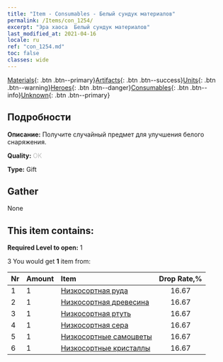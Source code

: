 ```yaml
---
title: "Item - Consumables - Белый сундук материалов"
permalink: /Items/con_1254/
excerpt: "Эра хаоса  Белый сундук материалов"
last_modified_at: 2021-04-16
locale: ru
ref: "con_1254.md"
toc: false
classes: wide
---
```

 [Materials](/ru/Items/){: .btn .btn--primary}[Artifacts](/ru/Items/Artifacts/){: .btn .btn--success}[Units](/ru/Items/Units/){: .btn .btn--warning}[Heroes](/ru/Items/Heroes/){: .btn .btn--danger}[Consumables](/ru/Items/Consumables/){: .btn .btn--info}[Unknown](/ru/Items/Unknown/){: .btn .btn--primary}

## Подробности
 **Описание:** Получите случайный предмет для улучшения белого снаряжения.

 **Quality:** <span style="color: #C0C0C0">OK</span>

 **Type:** Gift

## Gather

  None

## This item contains:

 **Required Level to open:** 1

 3 You would get **1** item  from:

  | Nr | Amount |     Item    | Drop Rate,% |
  |:---|:-------|:------------|:---------:|
  | 1 | 1 | [Низкосортная руда](/ru/Items/mat_1/) | 16.67 | 
  | 2 | 1 | [Низкосортная древесина](/ru/Items/mat_1/) | 16.67 | 
  | 3 | 1 | [Низкосортная ртуть](/ru/Items/mat_2/) | 16.67 | 
  | 4 | 1 | [Низкосортная сера](/ru/Items/mat_3/) | 16.67 | 
  | 5 | 1 | [Низкосортные самоцветы](/ru/Items/mat_4/) | 16.67 | 
  | 6 | 1 | [Низкосортные кристаллы](/ru/Items/mat_5/) | 16.67 | 

